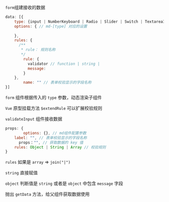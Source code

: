 `form`组建接收的数据

```js
data: [{
  	type: {input | NumberKeyboard | Radio | Slider | Switch | TextareaItem},
    options: { // md-[type] 对应的设置
    	  
    },
    rules: {
      /**
       * rule： 规则名称
       */
      	rule: {
          validator // function | string | 
          message: 
        }
    },
		name: "" // 表单校验显示的字段名称
}]
```



`form` 组件根据传入的 `type` 参数，动态渲染子组件



`Vue` 原型挂载方法 `$extendRule` 可以扩展校验规则



`validateInput` 组件接收数据

```js
props: {
		options: {}, // md组件配置参数
    label: "", // 表单校验显示的字段名称
      props："", // 获取数据的 key 值
  	rules: Object | String | Array // 校验规则
}
```

`rules` 如果是 `array` =>  `join("|")`

`string` 直接赋值

`object` 判断值是 `string` 或者是 `object` 中包含 `message` 字段



抛出 `getData` 方法，给父组件获取数据使用
